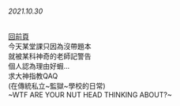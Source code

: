###### 2021.10.30  
[回前頁](https://whaleon120.github.io/blogs/feeling/main)  
今天某堂課只因為沒帶題本  
就被某科神奇的老師記警告  
個人認為理由好蝦...  
求大神指教QAQ  
(在傳統私立~監獄~學校的日常)  
~WTF ARE YOUR NUT HEAD THINKING ABOUT?~
